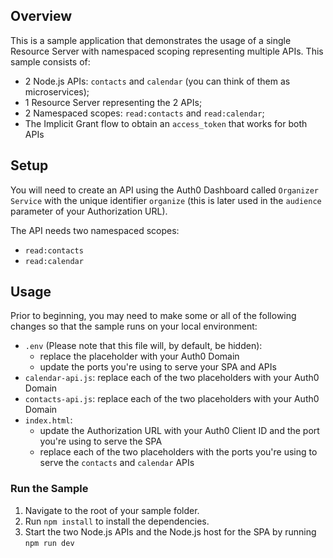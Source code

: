 ## Overview

This is a sample application that demonstrates the usage of a single Resource Server with namespaced scoping representing multiple APIs. This sample consists of:

- 2 Node.js APIs: `contacts` and `calendar` (you can think of them as microservices);
- 1 Resource Server representing the 2 APIs;
- 2 Namespaced scopes: `read:contacts` and `read:calendar`;
- The Implicit Grant flow to obtain an `access_token` that works for both APIs

## Setup

You will need to create an API using the Auth0 Dashboard called `Organizer Service` with the unique identifier `organize` (this is later used in the `audience` parameter of your Authorization URL).

The API needs two namespaced scopes:

* `read:contacts`
* `read:calendar`

## Usage

Prior to beginning, you may need to make some or all of the following changes so that the sample runs on your local environment:

* `.env` (Please note that this file will, by default, be hidden):
  * replace the placeholder with your Auth0 Domain
  * update the ports you're using to serve your SPA and APIs
* `calendar-api.js`: replace each of the two placeholders with your Auth0 Domain
* `contacts-api.js`: replace each of the two placeholders with your Auth0 Domain
* `index.html`:
  * update the Authorization URL with your Auth0 Client ID and the port you're using to serve the SPA
  * replace each of the two placeholders with the ports you're using to serve the `contacts` and `calendar` APIs

### Run the Sample

1. Navigate to the root of your sample folder.
2. Run `npm install` to install the dependencies.
3. Start the two Node.js APIs and the Node.js host for the SPA by running `npm run dev`
